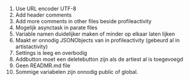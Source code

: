 1. Use URL encoder UTF-8
2. Add header comments
3. Add more comments in other files beside profileactivity
4. Mogelijk asynctask in parate files
5. Variable namen duidelijker maken of minder op elkaar laten lijken
6. Maakt er onnodig JSONObjects van in profileactivity (gebeurd al in artistactivity)
7. Settings is leeg en overbodig
8. Addbutton moet een deletebutton zijn als de artiest al is toegevoegd
9. Geen READMR.md file
10. Sommige variabelen zijn onnodig public of global.
